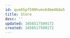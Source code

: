 ```yaml
---
id: que65pf599hvms64bm46dw5
title: Store
desc: ''
updated: 1656517509172
created: 1656517509172
---
```


